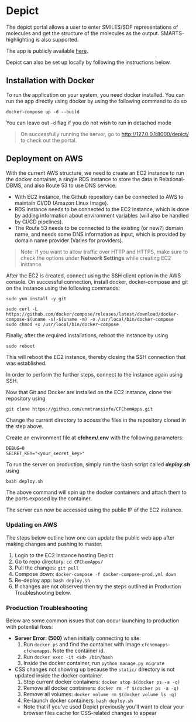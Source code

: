 # Depict
The depict portal allows a user to enter SMILES/SDF representations of molecules and get the structure of the molecules as the output. SMARTS-highlighting is also supported. 


The app is publicly available [here](http://3.145.25.193/depict/). 

Depict can also be set up locally by following the instructions below.

## Installation with Docker
To run the application on your system, you need docker installed. You can run the app directly using docker by using the following command to do so
```
docker-compose up -d --build 
```  
You can leave out `-d` flag if you do not wish to run in detached mode

> On successfully running the server, go to http://127.0.0.1:8000/depict/ to check out the portal.

## Deployment on AWS
With the current AWS structure, we need to create an EC2 instance to run the docker container, a single RDS instance to store the data in Relational-DBMS, and also Route 53 to use DNS service.

 - With EC2 instance, the Github repository can be connected to AWS to
   maintain CI/CD (Amazon Linux Image). 
 - RDS instance needs to be connected to the EC2 instance, which is done
   by adding information about environment variables (will also be
   handled by CI/CD pipelines).
 - The Route 53 needs to be connected to the existing (or new?) domain name, and needs some DNS information as input, which is provided by domain name provider (Varies for providers).

> Note: If you want to allow traffic over HTTP and HTTPS, make sure to check the options under **Network Settings** while creating EC2 instance.

After the EC2 is created, connect using the SSH client option in the AWS console.
On successful connection, install docker, docker-compose and git on the instance using the following commands:

```
sudo yum install -y git

sudo curl -L https://github.com/docker/compose/releases/latest/download/docker-compose-$(uname -s)-$(uname -m) -o /usr/local/bin/docker-compose
sudo chmod +x /usr/local/bin/docker-compose
```

Finally, after the required installations, reboot the instance by using
```
sudo reboot
```
This will reboot the EC2 instance, thereby closing the SSH connection that was established.

In order to perform the further steps, connect to the instance again using SSH.

Now that Git and Docker are installed on the EC2 instance, clone the repository using 
```
git clone https://github.com/unmtransinfo/CFChemApps.git
```

Change the current directory to access the files in the repository cloned in the step above. 

Create an environment file at **cfchem/.env** with the following parameters:
```
DEBUG=0
SECRET_KEY="<your_secret_key>"
```

To run the server on production, simply run the bash script called ***deploy.sh*** using

```
bash deploy.sh
```
    
The above command will spin up the docker containers and attach them to the ports exposed by the container. 

The server can now be accessed using the public IP of the EC2 instance.

### Updating on AWS
The steps below outline how one can update the public web app after making changes and pushing to master. 
1. Login to the EC2 instance hosting Depict
2. Go to repo directory: `cd CFChemApps/`
3. Pull the changes: `git pull`
4. Compose down: `docker-compose -f docker-compose-prod.yml down`
5. Re-deploy app: `bash deploy.sh`
6. If changes are not observed then try the steps outlined in Production Troubleshooting below.

### Production Troubleshooting
Below are some common issues that can occur launching to production with potential fixes:
* **Server Error: (500)** when initially connecting to site:
    1. Run `docker ps` and find the container with image `cfchemapps-cfchemapps`. Note the container id.
    2. Run `docker exec -it <id> /bin/bash`
    3. Inside the docker container, run `python manage.py migrate`
* CSS changes not showing up because the `static/` directory is not updated inside the docker container.
    1. Stop current docker containers: `docker stop $(docker ps -a -q)`
    2. Remove all docker containers: `docker rm -f $(docker ps -a -q)`
    3. Remove all volumes: `docker volume rm $(docker volume ls -q)`
    4. Re-launch docker containers: `bash deploy.sh`
  * Note that if you've used Depict previously you'll want to clear your browser files cache for CSS-related changes to appear

